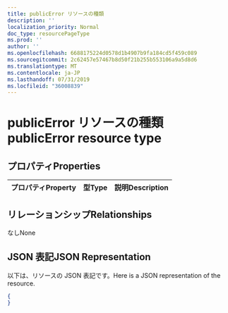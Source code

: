 ```yaml
---
title: publicError リソースの種類
description: ''
localization_priority: Normal
doc_type: resourcePageType
ms.prod: ''
author: ''
ms.openlocfilehash: 6688175224d0578d1b4907b9fa184cd5f459c089
ms.sourcegitcommit: 2c62457e57467b8d50f21b255b553106a9a5d8d6
ms.translationtype: MT
ms.contentlocale: ja-JP
ms.lasthandoff: 07/31/2019
ms.locfileid: "36008839"
---
```

# <a name="publicerror-resource-type"></a><span data-ttu-id="ecef4-102">publicError リソースの種類</span><span class="sxs-lookup"><span data-stu-id="ecef4-102">publicError resource type</span></span>

## <a name="properties"></a><span data-ttu-id="ecef4-103">プロパティ</span><span class="sxs-lookup"><span data-stu-id="ecef4-103">Properties</span></span>
|<span data-ttu-id="ecef4-104">プロパティ</span><span class="sxs-lookup"><span data-stu-id="ecef4-104">Property</span></span>|<span data-ttu-id="ecef4-105">型</span><span class="sxs-lookup"><span data-stu-id="ecef4-105">Type</span></span>|<span data-ttu-id="ecef4-106">説明</span><span class="sxs-lookup"><span data-stu-id="ecef4-106">Description</span></span>|
|:---|:---|:---|

## <a name="relationships"></a><span data-ttu-id="ecef4-107">リレーションシップ</span><span class="sxs-lookup"><span data-stu-id="ecef4-107">Relationships</span></span>
<span data-ttu-id="ecef4-108">なし</span><span class="sxs-lookup"><span data-stu-id="ecef4-108">None</span></span>
## <a name="json-representation"></a><span data-ttu-id="ecef4-109">JSON 表記</span><span class="sxs-lookup"><span data-stu-id="ecef4-109">JSON Representation</span></span>
<span data-ttu-id="ecef4-110">以下は、リソースの JSON 表記です。</span><span class="sxs-lookup"><span data-stu-id="ecef4-110">Here is a JSON representation of the resource.</span></span>
<!--{
  "blockType": "resource",
  "@odata.type": "microsoft.graph.publicError"
}-->
``` json
{
}
```